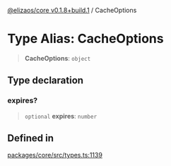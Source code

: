 [@elizaos/core v0.1.8+build.1](../index.md) / CacheOptions

# Type Alias: CacheOptions

> **CacheOptions**: `object`

## Type declaration

### expires?

> `optional` **expires**: `number`

## Defined in

[packages/core/src/types.ts:1139](https://github.com/gaiaaiagent/GAIA/blob/main/packages/core/src/types.ts#L1139)
